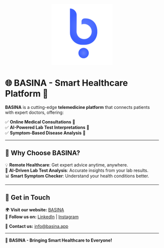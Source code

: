 <p align="center">
  <img src="https://github.com/Hajkamal/Telemedicine/blob/main/logo-basina.png?raw=true" alt="BASINA Logo" width="200"/>
</p>

# 🌐 BASINA - Smart Healthcare Platform 🚀  
**BASINA** is a cutting-edge **telemedicine platform** that connects patients with expert doctors, offering:  

✅ **Online Medical Consultations** 💬  
✅ **AI-Powered Lab Test Interpretations** 🧪  
✅ **Symptom-Based Disease Analysis** 🔬  

---

## 🔹 Why Choose BASINA?  
💡 **Remote Healthcare**: Get expert advice anytime, anywhere.  
🧠 **AI-Driven Lab Test Analysis**: Accurate insights from your lab results.  
📊 **Smart Symptom Checker**: Understand your health conditions better.  

---

## 🔗 Get in Touch  
🌍 **Visit our website:** [BASINA](https://basina.app/services/basina)  
👥 **Follow us on:** [LinkedIn](https://www.linkedin.com/in/vahidkamali) | [Instagram](https://instagram.com/basina.app)  

📧 **Contact us:** info@basina.app  

---

🚀 **BASINA - Bringing Smart Healthcare to Everyone!**  

